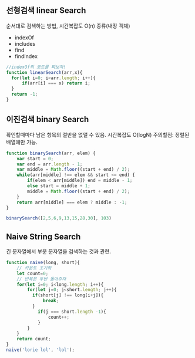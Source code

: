 ## 선형검색 linear Search

순서대로 검색하는 방법, 시간복잡도 O(n)
종류(내장 객체)
 * indexOf
* includes
* find
* findIndex

```jsx
//indexOf의 코드를 짜보자!
function linearSearch(arr,x){
  for(let i=0; i<arr.length; i++){
      if(arr[i] === x) return i;
  }
  return -1;
}
```

## 이진검색 binary Search

확인할때마다 남은 항목의 절반을 없앨 수 있음. 시간복잡도 O(logN)
주의할점: 정렬된 배열에만 가능.

```jsx
function binarySearch(arr, elem) {
    var start = 0;
    var end = arr.length - 1;
    var middle = Math.floor((start + end) / 2);
    while(arr[middle] !== elem && start <= end) {
        if(elem < arr[middle]) end = middle - 1;
        else start = middle + 1;
        middle = Math.floor((start + end) / 2);
    }
    return arr[middle] === elem ? middle : -1;
}

binarySearch([2,5,6,9,13,15,28,30], 103)
```

## Naive String Search

긴 문자열에서 부분 문자열을 검색하는 것과 관련.

```jsx
function naive(long, short){
    // 카운트 초기화
    let count=0;
    // 반복문 두번 돌아주자
    for(let i=0; i<long.length; i++){
        for(let j=0; j<short.length; j++){
          if(short[j] !== long[i+j]){
              break;
          }  
            if(j === short.length -1){
                count++;
            }
        }
    }
    return count;
}
naive('lorie lol', 'lol');
```